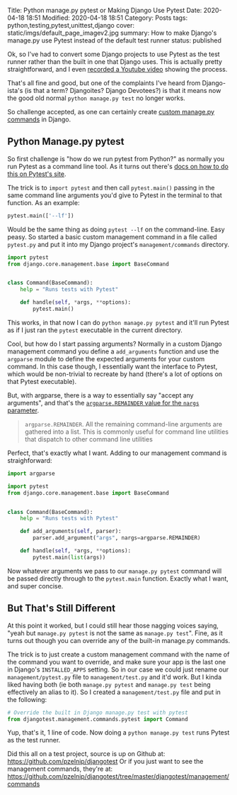 Title: Python manage.py pytest or Making Django Use Pytest
Date: 2020-04-18 18:51
Modified: 2020-04-18 18:51
Category: Posts
tags: python,testing,pytest,unittest,django
cover: static/imgs/default_page_imagev2.jpg
summary: How to make Django's manage.py use Pytest instead of the default test runner
status: published

Ok, so I've had to convert some Django projects to use Pytest as the test runner
rather than the built in one that Django uses.  This is actually pretty
straightforward, and I even [recorded a Youtube
video](https://www.youtube.com/watch?v=7it7JFPInX0) showing the process.

That's all fine and good, but one of the complaints I've heard from
Django-ista's (is that a term?  Djangoites?  Django Devotees?) is that it means
now the good old normal `python manage.py test` no longer works.

So challenge accepted, as one can certainly create [custom manage.py
commands](https://docs.djangoproject.com/en/2.2/howto/custom-management-commands/)
in Django.

## Python Manage.py pytest

So first challenge is "how do we run pytest from Python?" as normally you run
Pytest as a command line tool.  As it turns out there's [docs on how to do this
on Pytest's site](https://docs.pytest.org/en/latest/usage.html#calling-pytest-from-python-code).

The trick is to `import pytest` and then call `pytest.main()` passing in the
same command line arguments you'd give to Pytest in the terminal to that
function.  As an example:

```python
pytest.main(['--lf'])
```

Would be the same thing as doing `pytest --lf` on the command-line.  Easy peasy.
So started a basic custom management command in a file called `pytest.py` and
put it into my Django project's `management/commands` directory.

```python
import pytest
from django.core.management.base import BaseCommand


class Command(BaseCommand):
    help = "Runs tests with Pytest"

    def handle(self, *args, **options):
        pytest.main()
```

This works, in that now I can do `python manage.py pytest` and it'll run Pytest
as if I just ran the `pytest` executable in the current directory.

Cool, but how do I start passing arguments?  Normally in a custom Django
management command you define a `add_arguments` function and use the `argparse`
module to define the expected arguments for your custom command.  In this case
though, I essentially want the interface to Pytest, which would be non-trivial
to recreate by hand (there's a lot of options on that Pytest executable).

But, with argparse, there is a way to essentially say "accept any arguments",
and that's the [`argparse.REMAINDER` value for the `nargs`
parameter](https://docs.python.org/3/library/argparse.html#nargs).

> `argparse.REMAINDER`. All the remaining command-line arguments are gathered
> into a list. This is commonly useful for command line utilities that dispatch
> to other command line utilities

Perfect, that's exactly what I want.  Adding to our management command is straighforward:

```python
import argparse

import pytest
from django.core.management.base import BaseCommand


class Command(BaseCommand):
    help = "Runs tests with Pytest"

    def add_arguments(self, parser):
        parser.add_argument("args", nargs=argparse.REMAINDER)

    def handle(self, *args, **options):
        pytest.main(list(args))

```

Now whatever arguments we pass to our `manage.py pytest` command will be passed
directly through to the `pytest.main` function.  Exactly what I want, and super
concise.

## But That's Still Different

At this point it worked, but I could still hear those nagging voices saying,
"yeah but `manage.py pytest` is not the same as `manage.py test`".  Fine, as it
turns out though you can override any of the built-in manage.py commands.

The trick is to just create a custom management command with the name of the
command you want to override, and make sure your app is the last one in Django's
`INSTALLED_APPS` setting.  So in our case we could just rename our
`management/pytest.py` file to `management/test.py` and it'd work.  But I kinda
liked having both (ie both `manage.py pytest` and `manage.py test` being
effectively an alias to it).  So I created a `management/test.py` file and put
in the following:

```python
# Override the built in Django manage.py test with pytest
from djangotest.management.commands.pytest import Command
```

Yup, that's it, 1 line of code.  Now doing a `python manage.py test` runs Pytest
as the test runner.

Did this all on a test project, source is up on Github at:
<https://github.com/pzelnip/djangotest>  Or if you just want to see the
management commands, they're at:
<https://github.com/pzelnip/djangotest/tree/master/djangotest/management/commands>
